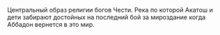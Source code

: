 Центральный образ религии богов Чести. Река по которой Акатош и дети забирают достойных на последний бой за мироздание когда Аббадон вернется в это мир.